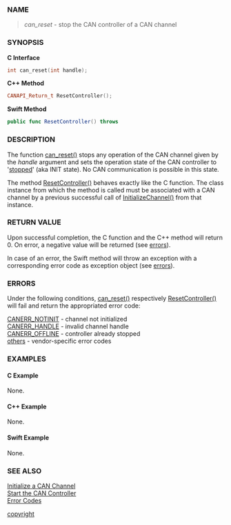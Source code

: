 ### NAME

> *can_reset* - stop the CAN controller of a CAN channel

### SYNOPSIS

<a id="can_reset"></a>
**C Interface**
```C
int can_reset(int handle);
```
<a id="resetcontroller"></a>
**C++ Method**
```C++
CANAPI_Return_t ResetController();
```
<a id="func_resetcontroller"></a>
**Swift Method**
```Swift
public func ResetController() throws
```

### DESCRIPTION

The function [can_reset()](#can_reset) stops any operation of the CAN channel given by the *handle* argument and sets the operation state of the CAN controller to '[stopped](/reference/status_register#status_bit_can_stopped)' (aka INIT state).
No CAN communication is possible in this state.

The method [ResetController()](#resetcontroller) behaves exactly like the C function.
The class instance from which the method is called must be associated with a CAN channel by a previous successful call of [InitializeChannel()](/reference/can_init#initializechannel) from that instance.

### RETURN VALUE

Upon successful completion, the C function and the C++ method will return 0. On error, a negative value will be returned (see [errors](#errors)).

In case of an error, the Swift method will throw an exception with a corresponding error code as exception object (see [errors](#errors)).

### ERRORS

Under the following conditions, [can_reset()](#can_reset) respectively [ResetController()](#resetcontroller) will fail and return the appropriated error code:

[CANERR_NOTINIT](/reference/error_codes#error_notinit) - channel not initialized \
[CANERR_HANDLE](/reference/error_codes#error_handle)   - invalid channel handle \
[CANERR_OFFLINE](/reference/error_codes#error_offline) - controller already stopped \
[others](/reference/error_codes#error_vendor)          - vendor-specific error codes

### EXAMPLES

#### C Example

None.

#### C++ Example

None.

#### Swift Example

None.

### SEE ALSO

[Initialize a CAN Channel](/reference/can_init#name) \
[Start the CAN Controller](/reference/can_start#name) \
[Error Codes](/reference/error_codes#name)


[copyright](../copyright.md ':include')